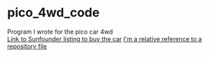# pico_4wd_code
Program I wrote for the pico car 4wd<br>
[Link to Sunfounder listing to buy the car](https://www.sunfounder.com/products/raspberrypi-pico-car "Purchase Car Here")
[I'm a relative reference to a repository file](../blob/main/pico_4wd_docs.md)

